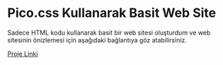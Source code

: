 # Pico.css Kullanarak Basit Web Site
Sadece HTML kodu kullanarak basit bir web sitesi oluşturdum ve web sitesinin önizlemesi için aşağıdaki bağlantıya göz atabilirsiniz.

[Proje Linki](https://ulviyyakhanbayli-html-proje-2.netlify.app/)